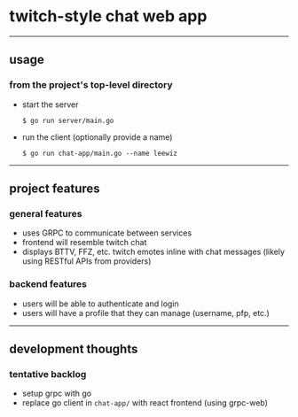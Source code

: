 # twitch-style chat web app
----
## usage
### from the project's top-level directory
- start the server
  
    ```$ go run server/main.go```
- run the client (optionally provide a name)

    ```$ go run chat-app/main.go --name leewiz```


----
## project features

### general features
- uses GRPC to communicate between services
- frontend will resemble twitch chat
- displays BTTV, FFZ, etc. twitch emotes inline with chat messages (likely using RESTful APIs from providers)

### backend features
- users will be able to authenticate and login
- users will have a profile that they can manage (username, pfp, etc.)

----

## development thoughts

### tentative backlog
- setup grpc with go
- replace go client in `chat-app/` with react frontend (using grpc-web)

